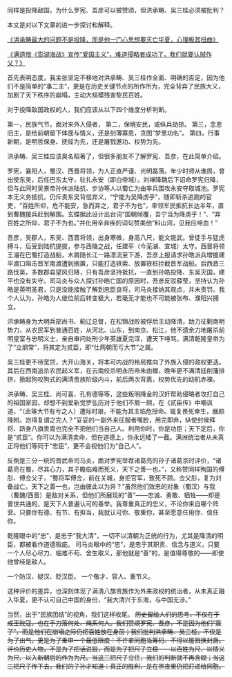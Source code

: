 同样是投降敌国，为什么罗宪、吾彦可以被赞颂，但洪承畴、吴三桂必须被批判？

本文是对以下文章的进一步探讨和解释。

[《洪承畴最大的问题不是投降，而是他一门心思想要灭亡华夏，心理极其扭曲》](https://mp.weixin.qq.com/s/nRyCctQ1zn-jwka3S8fTJw)

[《满遗借《澎湖海战》宣传“爱国主义”，难道侵略者成功了，我们就要认贼作父？》](https://mp.weixin.qq.com/s/A4DG1tNUD40TmMqEsgV9aw)

首先表明态度，我主张坚定不移地对洪承畴、吴三桂作全面、明确的否定，因为他们不是简单的“事二主”，更是在历史关键节点的所作所为，完全背弃了民族大义，加剧了天下秩序的崩塌，主动大规模残害黎民百姓。

对于投降敌国政权的人，我们应该从以下四个维度分析判断。

第一，民族气节，面对来外入侵者，
第二，保境安民，或纵兵劫掠。
第三，念恩旧主，是给前朝留下体面与情义，还是刻薄寡恩，贪图“梦里功名”。
第四，行事新朝，是明哲保身、抚绥为先，还是屠戮邀功、权势为先。

洪承畴、吴三桂应该臭名昭著了，但很多朋友不了解罗宪、吾彦，在此简单介绍。

罗宪，襄阳人，蜀汉、西晋将领，为人正直严谨、光明磊落。年少时师从谯周，曾出使东吴，后任巴东太守，驻扎永安（即白帝城）。刘禅降魏后下诏命罗宪归降，但与此同时吴景帝孙休派陆抗、步协等人以蜀亡为由率兵围攻永安夺取城池。罗宪本无义务抵抗，仍斥责东吴背信弃义，“宁能为吴降虏乎”，随即斩杀逃跑的官吏，“百姓所仰，危不能安，急而弃之，君子不为也”，率领军民抵抗长达半年，直到曹魏援兵赶到解围。玄蝶据此设计出台词“国朝倾覆，吾宁当为降虏乎！”、“弃百姓之所仰，君子不为也。”并化用辛弃疾的词句赞美他“料山河，见我应啼血！”

吾彦，吴郡人，东吴、西晋将领，出身寒微，身高八尺，能文能武。曾徒手与猛虎搏斗，后受到陆抗提拔，参与西陵之战，任建平（今芜湖、宣城）太守。西晋将领王濬在巴蜀打造战船，木屑随长江一路漂流至下游，吾彦上报请求孙皓派兵增援建平渡口阻击晋军南渡遭到搁置，只能打造铁索、放置铁桩拦截晋军战船。后西晋三路伐吴，多数郡县望风归降，只有吾彦坚持抵抗，一直到孙皓投降、东吴灭国，建平也没有失守。司马炎与众人探讨孙皓亡国的原因时，吾彦反驳薛莹，坚持认为孙皓是英明圣君，只是没能接触了解到忠臣良将，司马炎接纳其观点，并未责罚。我个人认为，孙皓为人继位前后转变极大，若毫无才能也不可能被张布、濮阳兴拥立。

洪承畴身为大明兵部尚书、蓟辽总督，在松锦战败被俘后主动降清，助力征剿南明势力，从农民军到普通百姓，从河北、山东，到南京、松江，他不遗余力地屠杀前明皇室与忠明义士，亲自审问处刑少年英雄夏完淳，遭天下唾骂。满清乾隆皇帝为了“立纲常”，将其定为贰臣，即“仕两朝而亏大节”之属。

吴三桂更不待宽贷，大开山海关，将本可内战的格局推向了外族入侵的政权更迭。其后在西南追杀农民起义军，在云南绞杀明永历帝朱由榔，晚年更不满清廷削藩排挤，掀起狗咬狗式的满清贵族阶级内斗，前后两次背离，权势优先的动机赤裸。

洪承畴、吴三桂、尚可喜、孔有德等等，这些叛明降金的汉奸帮助侵略者攻打自己的祖国家园，却想不到爱新觉罗弘历对于他们不屑一顾，在《贰臣传》中嘲讽道，“（此等大节有亏之人）遭际时艰，不能为其主临危授命。辄复畏死幸生，腼颜降附。岂得复谓之完人？”妥妥的一副外来征服者嘴脸，用完即弃，纵使封侯拜将、跻身八旗贵胄也完全不把他们当自己人。利用你时，你是功臣；天下定后，你是“贰臣”。你可以为满清卖命，但在道德上，你永远矮了一截。满洲统治者从未真正将他们等同于“忠臣”，更不会视他们为“自己人”。

反倒是三分一统的晋武帝司马炎，面对罗宪举荐诸葛亮的孙子诸葛京时评价，“诸葛亮在蜀，尽其心力，其子瞻临难而死义，天下之善一也。”，又称赞同样殉国的傅肜、傅佥父子，“蜀将军傅佥，前在关城，身拒官军，致死不顾。佥父肜，复为刘备战亡。天下之善一也，岂由彼此以为异？”虽然他们效忠的对象（蜀汉）与我（曹魏/西晋）是敌对关系，但他们所展现的“善”——忠诚、勇敢、牺牲——却是普世共通的，是天下人普遍认可的善举。​我尊重真正的忠义，不论你来自哪个阵营。只要你有德、有节、有担当，我就认可你、敬重你，甚至愿意任用你、信任你。

乾隆眼中的“忠”，是忠于“我大清”，一切不以清朝为正统的行为，尤其是降清的明臣，都被看作道德瑕疵。
司马炎眼中的“忠”，是忠于其职责、信念与道义，只要一个人尽心尽力、临难不苟、舍生取义，那他就是“善”的，是值得尊敬的——即使他曾经是敌人。

一个防汉、疑汉、贬汉臣。
一个敬才、容人、重节义。

这种评价的差异，也深刻体现了满清八旗贵族作为外来政权的统治者，从未真正融入华夏，更不认可自己中国的身份，“我大清兴于东海，与中国无涉。”

当然，出于“民族团结”的视角，我们这样收尾。
~~历史留给人们的思考，不仅在于成王败寇，也在于刀落何处、绳系何人。我们赞颂罗宪、吾彦，不是因为他们“赢了”，而是他们在崩塌之际仍把百姓放在身前；我们批判洪承畴、吴三桂，不仅是为了出气，更是为了重申一个最低限度：不许拿同胞当筹码、不得以屠戮换封爵。评价历史人物，不是为了把话说狠，而是为了把尺子立稳——以百姓为尺、以情义为尺、以入新朝后的作为为尺。当这三把尺子立住，我们的判断就不再含糊；当这三把尺子传下去，我们的子孙才知道：真正的胜利，是在黑夜里仍把灯递给同胞。~~
